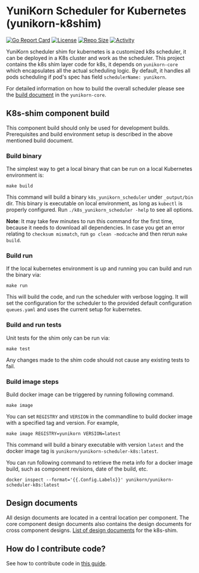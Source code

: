 # YuniKorn Scheduler for Kubernetes (yunikorn-k8shim)

[![Go Report Card](https://goreportcard.com/badge/github.com/apache/incubator-yunikorn-k8shim)](https://goreportcard.com/report/github.com/apache/incubator-yunikorn-k8shim)
[![License](https://img.shields.io/badge/License-Apache%202.0-blue.svg)](https://opensource.org/licenses/Apache-2.0)
[![Repo Size](https://img.shields.io/github/repo-size/apache/incubator-yunikorn-k8shim)](https://img.shields.io/github/repo-size/apache/incubator-yunikorn-k8shim)
[![Activity](https://img.shields.io/github/commit-activity/w/apache/incubator-yunikorn-k8shim?style=social)](https://img.shields.io/github/commit-activity/w/apache/incubator-yunikorn-k8shim?style=social)

YuniKorn scheduler shim for kubernetes is a customized k8s scheduler, it can be deployed in a K8s cluster and work as the scheduler.
This project contains the k8s shim layer code for k8s, it depends on `yunikorn-core` which encapsulates all the actual scheduling logic.
By default, it handles all pods scheduling if pod's spec has field `schedulerName: yunikorn`.

For detailed information on how to build the overall scheduler please see the [build document](https://github.com/apache/incubator-yunikorn-core/blob/master/docs/developer-guide.md) in the `yunikorn-core`.

## K8s-shim component build
This component build should only be used for development builds.
Prerequisites and build environment setup is described in the above mentioned build document.

### Build binary
The simplest way to get a local binary that can be run on a local Kubernetes environment is: 
```
make build
```
This command will build a binary `k8s_yunikorn_scheduler` under `_output/bin` dir. This binary is executable on local environment, as long as `kubectl` is properly configured.
Run `./k8s_yunikorn_scheduler -help` to see all options.

**Note**: It may take few minutes to run this command for the first time, because it needs to download all dependencies.
In case you get an error relating to `checksum mismatch`, run `go clean -modcache` and then rerun `make build`.

### Build run
If the local kubernetes environment is up and running you can build and run the binary via: 
```
make run
```
This will build the code, and run the scheduler with verbose logging. 
It will set the configuration for the scheduler to the provided default configuration `queues.yaml` and uses the current setup for kubernetes.

### Build and run tests
Unit tests for the shim only can be run via:
```
make test
```
Any changes made to the shim code should not cause any existing tests to fail.

### Build image steps
Build docker image can be triggered by running following command.

```
make image
```

You can set `REGISTRY` and `VERSION` in the commandline to build docker image with a specified tag and version. For example,
```
make image REGISTRY=yunikorn VERSION=latest
```
This command will build a binary executable with version `latest` and the docker image tag is `yunikorn/yunikorn-scheduler-k8s:latest`.

You can run following command to retrieve the meta info for a docker image build, such as component revisions, date of the build, etc.

```
docker inspect --format='{{.Config.Labels}}' yunikorn/yunikorn-scheduler-k8s:latest
```

## Design documents
All design documents are located in a central location per component. The core component design documents also contains the design documents for cross component designs.
[List of design documents](docs/design/design-index.md) for the k8s-shim.

## How do I contribute code?

See how to contribute code in [this guide](docs/how-to-contribute.md).

